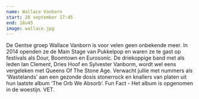 ```yaml
---
name: Wallace Vanborn
start: 28 september 17:45
end: 18u45
image: wallace.jpg
---
```

De Gentse groep Wallace Vanborn is voor velen geen onbekende meer. In 2014 openden ze de Main Stage van Pukkelpop en waren ze te gast op festivals als Dour, Boomtown en Eurosonic. De driekoppige band met als leden Ian Clement, Dries Hoof en Sylvester Vanborm, wordt wel eens vergeleken met Queens Of The Stone Age. Verwacht jullie met nummers als ‘Wastelands’ aan een gezonde dosis stonerrock en knallers van platen uit hun laatste album ‘The Orb We Absorb’. Fun Fact - Het album is opgenomen in de woestijn. VET.
